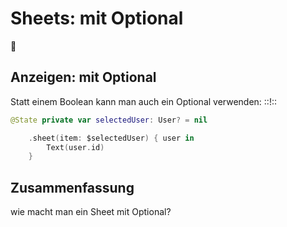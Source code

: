 # Sheets: mit Optional
📃

## Anzeigen: mit Optional

Statt einem Boolean kann man auch ein Optional verwenden: ::!::

```swift
@State private var selectedUser: User? = nil
```

```swift
    .sheet(item: $selectedUser) { user in
        Text(user.id)
    }
```

## Zusammenfassung
wie macht man ein Sheet mit Optional?
